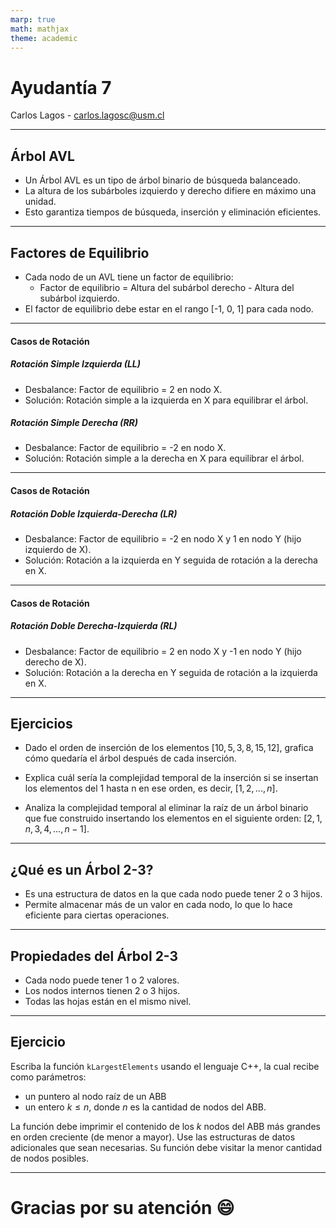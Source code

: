 ```yaml
---
marp: true
math: mathjax
theme: academic
---
```


<!-- _class: lead -->
# Ayudantía 7
Carlos Lagos - carlos.lagosc@usm.cl

---

<!-- _header: Árbol AVL  --->

## Árbol AVL

- Un Árbol AVL es un tipo de árbol binario de búsqueda balanceado.
- La altura de los subárboles izquierdo y derecho difiere en máximo una unidad.
- Esto garantiza tiempos de búsqueda, inserción y eliminación eficientes.

---
<!-- _header: Árbol AVL  --->

## Factores de Equilibrio

- Cada nodo de un AVL tiene un factor de equilibrio:
  - Factor de equilibrio = Altura del subárbol derecho - Altura del subárbol izquierdo.
- El factor de equilibrio debe estar en el rango [-1, 0, 1] para cada nodo.

---

<!-- _header: Árbol AVL  --->

#### Casos de Rotación

##### Rotación Simple Izquierda (LL)

- Desbalance: Factor de equilibrio = 2 en nodo X.
- Solución: Rotación simple a la izquierda en X para equilibrar el árbol.

##### Rotación Simple Derecha (RR)

- Desbalance: Factor de equilibrio = -2 en nodo X.
- Solución: Rotación simple a la derecha en X para equilibrar el árbol.

---

<!-- _header: Árbol AVL  --->

#### Casos de Rotación

##### Rotación Doble Izquierda-Derecha (LR)

- Desbalance: Factor de equilibrio = -2 en nodo X y 1 en nodo Y (hijo izquierdo de X).
- Solución: Rotación a la izquierda en Y seguida de rotación a la derecha en X.

---

<!-- _header: Árbol AVL  --->

#### Casos de Rotación


##### Rotación Doble Derecha-Izquierda (RL)

- Desbalance: Factor de equilibrio = 2 en nodo X y -1 en nodo Y (hijo derecho de X).
- Solución: Rotación a la derecha en Y seguida de rotación a la izquierda en X.

---

<!-- _header: Árbol AVL  --->

## Ejercicios

* Dado el orden de inserción de los elementos $[10, 5, 3, 8, 15, 12]$, grafica cómo quedaría el árbol después de cada inserción.

* Explica cuál sería la complejidad temporal de la inserción si se insertan los elementos del 1 hasta n en ese orden, es decir, $[1, 2, ..., n]$.

* Analiza la complejidad temporal al eliminar la raíz de un árbol binario que fue construido insertando los elementos en el siguiente orden: $[2, 1, n, 3, 4, ..., n-1]$.

---

<!-- _header: Árbol 2-3  --->

## ¿Qué es un Árbol 2-3?

- Es una estructura de datos en la que cada nodo puede tener 2 o 3 hijos.
- Permite almacenar más de un valor en cada nodo, lo que lo hace eficiente para ciertas operaciones.

---
<!-- _header: Árbol 2-3  --->
## Propiedades del Árbol 2-3

- Cada nodo puede tener 1 o 2 valores.
- Los nodos internos tienen 2 o 3 hijos.
- Todas las hojas están en el mismo nivel.

---

<!-- _header:  Ejercicio: Árboles  --->

## Ejercicio

Escriba la función `kLargestElements` usando el lenguaje C++, la cual recibe como parámetros:

- un puntero al nodo raíz de un ABB
- un entero $k \leq n$, donde $n$ es la cantidad de nodos del ABB.

La función debe imprimir el contenido de los $k$ nodos del ABB más grandes en orden creciente (de menor a mayor). Use las estructuras de datos adicionales que sean necesarias. Su función debe visitar la menor cantidad de nodos posibles.

---

<!-- _class: lead -->

# Gracias por su atención :smile: